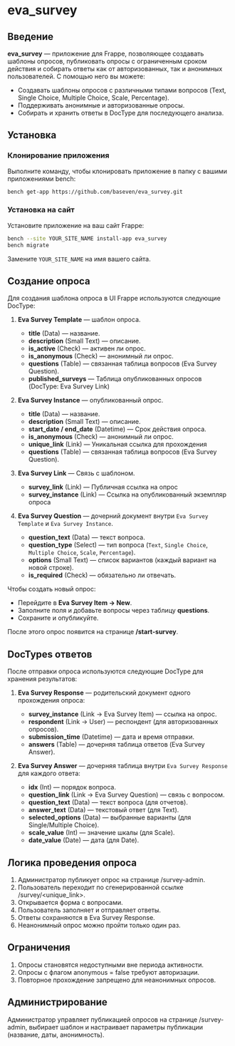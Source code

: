 # eva\_survey

## Введение

**eva\_survey** — приложение для Frappe, позволяющее создавать шаблоны опросов, публиковать опросы с ограниченным сроком действия и собирать ответы как от авторизованных, так и анонимных пользователей.
С помощью него вы можете:

* Создавать шаблоны опросов с различными типами вопросов (Text, Single Choice, Multiple Choice, Scale, Percentage).
* Поддерживать анонимные и авторизованные опросы.
* Собирать и хранить ответы в DocType для последующего анализа.

## Установка

### Клонирование приложения

Выполните команду, чтобы клонировать приложение в папку с вашими приложениями bench:

```bash
bench get-app https://github.com/baseven/eva_survey.git
```

### Установка на сайт

Установите приложение на ваш сайт Frappe:

```bash
bench --site YOUR_SITE_NAME install-app eva_survey
bench migrate
```

Замените `YOUR_SITE_NAME` на имя вашего сайта.

## Создание опроса

Для создания шаблона опроса в UI Frappe используются следующие DocType:

1. **Eva Survey Template** — шаблон опроса.

   * **title** (Data) — название.
   * **description** (Small Text) — описание.
   * **is\_active** (Check) — активен ли опрос.
   * **is\_anonymous** (Check) — анонимный ли опрос.
   * **questions** (Table) — связанная таблица вопросов (Eva Survey Question).
   * **published_surveys** — Таблица опубликованных опросов (DocType: Eva Survey Link)

2. **Eva Survey Instance** — опубликованный опрос.

   * **title** (Data) — название.
   * **description** (Small Text) — описание.
   * **start_date / end_date** (Datetime) — Срок действия опроса.
   * **is\_anonymous** (Check) — анонимный ли опрос.
   * **unique_link** (Link) — Уникальная ссылка для прохождения
   * **questions** (Table) — связанная таблица вопросов (Eva Survey Question).

3. **Eva Survey Link** — Связь с шаблоном.

   * **survey_link** (Link) — Публичная ссылка на опрос
   * **survey_instance** (Link) — Ссылка на опубликованный экземпляр опроса

4. **Eva Survey Question** — дочерний документ внутри `Eva Survey Template` и `Eva Survey Instance`.

   * **question\_text** (Data) — текст вопроса.
   * **question\_type** (Select) — тип вопроса (`Text`, `Single Choice`, `Multiple Choice`, `Scale`, `Percentage`).
   * **options** (Small Text) — список вариантов (каждый вариант на новой строке).
   * **is\_required** (Check) — обязательно ли отвечать.

Чтобы создать новый опрос:

* Перейдите в **Eva Survey Item → New**.
* Заполните поля и добавьте вопросы через таблицу **questions**.
* Сохраните и опубликуйте.

После этого опрос появится на странице **/start-survey**.

## DocTypes ответов

После отправки опроса используются следующие DocType для хранения результатов:

1. **Eva Survey Response** — родительский документ одного прохождения опроса:

   * **survey_instance** (Link → Eva Survey Item) — ссылка на опрос.
   * **respondent** (Link → User) — респондент (для авторизованных опросов).
   * **submission\_time** (Datetime) — дата и время отправки.
   * **answers** (Table) — дочерняя таблица ответов (Eva Survey Answer).

2. **Eva Survey Answer** — дочерняя таблица внутри `Eva Survey Response` для каждого ответа:

   * **idx** (Int) — порядок вопроса.
   * **question\_link** (Link → Eva Survey Question) — связь с вопросом.
   * **question\_text** (Data) — текст вопроса (для отчетов).
   * **answer\_text** (Data) — текстовый ответ (для Text).
   * **selected\_options** (Data) — выбранные варианты (для Single/Multiple Choice).
   * **scale\_value** (Int) — значение шкалы (для Scale).
   * **date\_value** (Date) — дата (для Date).

## Логика проведения опроса

1. Администратор публикует опрос на странице /survey-admin.
2. Пользователь переходит по сгенерированной ссылке /survey/<unique_link>. 
3. Открывается форма с вопросами. 
4. Пользователь заполняет и отправляет ответы. 
5. Ответы сохраняются в Eva Survey Response. 
6. Неанонимный опрос можно пройти только один раз.

## Ограничения
1. Опросы становятся недоступными вне периода активности. 
2. Опросы с флагом anonymous = false требуют авторизации. 
3. Повторное прохождение запрещено для неанонимных опросов.

## Администрирование
Администратор управляет публикацией опросов на странице /survey-admin, выбирает шаблон и настраивает параметры публикации (название, даты, анонимность).
